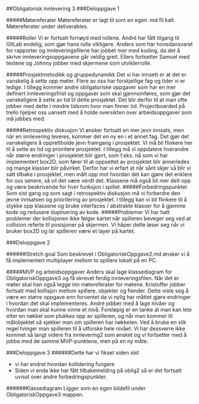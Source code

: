 ##Obligatorisk innlevering 3
###Deloppgave 1

#####Møtereferater
Møtereferater er lagt til som en egen .md fil kalt Møtereferater under deliverables.

#####Roller
Vi er fortsatt fornøyd med rollene. André har fått tilgang til GitLab endelig, som
gjør hans rolle viktigere. Anders som har hovedansvaret for rapporter og innleveringsfilene
har jobbet mer med koding, da det å skrive innleveringsoppgavene går veldig greit. Ellers fortsetter
Samuel med testene og Johnny jobber med skjermene som utviklerrolle.

#####Prosjektmetodikk og gruppedynamikk
Det vi har innsett er at det er vanskelig å sette opp møter. Flere av oss har forskjellige fag
og tider vi er ledige. I tillegg kommer andre obligatoriske oppgaver som har en mer definert
innleveringsfrist og oppgaver som skal gjennomføres, som gjør det vanskeligere å sette av tid til 
dette prosjektet. Det blir derfor til at man ofte jobber med dette i mindre tidsrom hvor man finner tid.
Projectboarded på trello hjelper oss uansett med å holde oversikten over arbeidsoppgaver som må jobbes med.

#####Retrospektiv diskusjon
Vi ønsker fortsatt en mer jevn innsats, men når en innlevering leveres, kommer
det en ny en i et annet fag. Det gjør det vanskeligere å opprettholde jevn framgang i prosjektet.
Vi må bli flinkere her til å sette av tid og prioritere prosjektet.
I tillegg må vi oppdatere hverandre når større endringer i prosjektet blir gjort, som f.eks. nå som vi har 
implementert box2D, som fører til at oppsettet av prosjektet blir annerledes og mange klasser blir påvirket.
Derfor har vi erfart at når sånt skjer så blir vi satt tilbake i prosjektet, men målt opp mot hvordan det kan gjøre
det enklere for oss senere, så vil det være verdt det. 
Klassene må også bli mer delt opp og være beskrivende for hver funksjon i spillet.
#####Forbedringspunkter
Som sist gang og som sagt i retrospektiv diskusjon må vi forberdre den jevne innsatsen og prioritering
av prosjektet. I tillegg kan vi bli flinkere til å stykke opp klassene og bruke interfaces / abstrakte klasser for å
gjemme kode og redusere duplisering av kode.
#####Problemer
Vi har hatt problemer der kollisjonen ikke følger kartet når spilleren beveger seg
ved at collision referte til posisjoner på skjermen. Vi håper dette løser seg 
når vi bruker box2D og lar spilleren være et layer på kartet.

###Deloppgave 2

######Stretch goal
Som beskrevet i ObligatoriskOppgave2.md ønsker vi å få implementert multiplayer mellom
to spillere lokalt på en PC.

#####MVP og arbeidsoppgaver
Anders skal lage klassediagram for ObligatoriskOppgave3 og få skrevet
ferdig innleveringsfilen. Når det er møter skal han også legge inn møtereferater
for møtene. Kristoffer jobber fortsatt med kollisjon mellom spillere, objekter og fiender. Dette 
viste seg å være en større oppgave enn forventet da vi nylig har måttet gjøre
endringer i hvordan det skal implementeres. André jobber med å lage nivåer og hvordan man skal 
kunne vinne et nivå. Foreløpig er en tanke at man kan lete etter en nøkkel som plukkes opp av
spilleren, og når man kommer til målobjektet så sjekker man om spilleren har nøkkelen. Ved å bruke en
slik regel tvinger man spilleren til å utforske hele nivået. Vi har dessverre
ikke kommet så langt videre fra innlevering2 som ønsket og vi fortsetter med å jobbe med de 
samme MVP-punktene, men på en ny måte.


###Deloppgave 3
######Dette har vi fikset siden sist
- vi har endret hvordan kollidering fungere
- Siden vi enda ikke har fått tilbakemelding på oblig2 så er det fortsatt uvisst over andre forbedringspunkter.

######Klassediagram
Ligger som en egen bildefil under ObligatoriskOppgave3 mappen.
